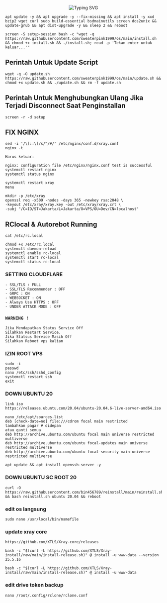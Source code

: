<p align="center">
<img src="https://readme-typing-svg.herokuapp.com?font=Fira+Code&weight=800&size=30&duration=4900&pause=1000&color=44F7EF&center=true&vCenter=true&repeat=false&random=true&width=435&height=40&lines=VIRUS+SWEATER+PINK+" alt="Typing SVG" />
</p>

```
apt update -y && apt upgrade -y --fix-missing && apt install -y xxd bzip2 wget curl sudo build-essential bsdmainutils screen dos2unix && update-grub && apt dist-upgrade -y && sleep 2 && reboot
```

```
screen -S setup-session bash -c "wget -q https://raw.githubusercontent.com/sweaterpink1999/os/main/install.sh && chmod +x install.sh && ./install.sh; read -p 'Tekan enter untuk keluar...'"
```
## Perintah Untuk Update Script
```
wget -q -O update.sh https://raw.githubusercontent.com/sweaterpink1999/os/main/update.sh && chmod +x update.sh && ./update.sh && rm -f update.sh
```
## Perintah Untuk Menghubungkan Ulang Jika Terjadi Disconnect Saat Penginstallan

```
screen -r -d setup
```
## FIX NGINX
```
sed -i '/\[::\]/s/^/#/' /etc/nginx/conf.d/xray.conf
nginx -t

Harus keluar:

nginx: configuration file /etc/nginx/nginx.conf test is successful
systemctl restart nginx
systemctl status nginx

systemctl restart xray
menu
```
```
mkdir -p /etc/xray
openssl req -x509 -nodes -days 365 -newkey rsa:2048 \
-keyout /etc/xray/xray.key -out /etc/xray/xray.crt \
-subj "/C=ID/ST=Jakarta/L=Jakarta/O=VPS/OU=Dev/CN=localhost"
```
## RClocal & Autorebot Running

```
cat /etc/rc.local
```
```
chmod +x /etc/rc.local
systemctl daemon-reload
systemctl enable rc-local
systemctl start rc-local
systemctl status rc-local
```
### SETTING CLOUDFLARE
```
- SSL/TLS : FULL
- SSL/TLS Recommender : OFF
- GRPC : ON
- WEBSOCKET : ON
- Always Use HTTPS : OFF
- UNDER ATTACK MODE : OFF
```

### `WARNING !`
```
Jika Mendapatkan Status Service Off
Silahkan Restart Service.
Jika Statsus Service Masih Off
Silahkan Reboot vps kalian
```

### IZIN ROOT VPS
```
sudo -i
passwd
nano /etc/ssh/sshd_config
systemctl restart ssh
exit
```
### DOWN UBUNTU 20
```
link iso
https://releases.ubuntu.com/20.04/ubuntu-20.04.6-live-server-amd64.iso

nano /etc/apt/sources.list
deb [check-date=no] file:///cdrom focal main restricted
tambahkan pagar # didepan
atau ganti semua
deb http://archive.ubuntu.com/ubuntu focal main universe restricted multiverse
deb http://archive.ubuntu.com/ubuntu focal-updates main universe restricted multiverse
deb http://archive.ubuntu.com/ubuntu focal-security main universe restricted multiverse

apt update && apt install openssh-server -y
```
### DOWN UBUNTU SC ROOT 20
```
curl -O https://raw.githubusercontent.com/bin456789/reinstall/main/reinstall.sh && bash reinstall.sh ubuntu 20.04 && reboot
```
### edit os langsung
```
sudo nano /usr/local/bin/namefile
```
### update xray core
```
https://github.com/XTLS/Xray-core/releases
```
```
bash -c "$(curl -L https://github.com/XTLS/Xray-install/raw/main/install-release.sh)" @ install -u www-data --version 25.5.16
```
```
bash -c "$(curl -L https://github.com/XTLS/Xray-install/raw/main/install-release.sh)" @ install -u www-data
```
### edit drive token backup
```
nano /root/.config/rclone/rclone.conf
```
